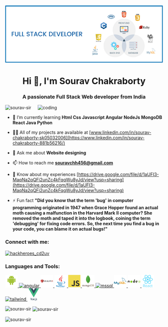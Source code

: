 ![logo](https://github.com/Sourav-Sir/Sourav-Sir/blob/main/bd1e5c2457278a37313c55ce8c887aa3.jpg)
<h1 align="center">Hi 👋, I'm Sourav Chakraborty</h1>
<h3 align="center">A passionate Full Stack Web developer from India</h3>

<img align="right" alt="coding" width="400" src="https://user-images.githubusercontent.com/55389276/140866485-8fb1c876-9a8f-4d6a-98dc-08c4981eaf70.gif">
<p align="left"> <img src="https://komarev.com/ghpvc/?username=sourav-sir&label=Profile%20views&color=0e75b6&style=flat" alt="sourav-sir" /> </p>

- 🌱 I’m currently learning **Html Css Javascript Angular NodeJs MongoDB React Java Python**

- 👨‍💻 All of my projects are available at [www.linkedin.com/in/sourav-chakraborty-sk05032006](https://www.linkedin.com/in/sourav-chakraborty-881b56216/)

- 💬 Ask me about **Website designing**

- 📫 How to reach me **souravchh456@gmail.com**

- 📄 Know about my experiences [https://drive.google.com/file/d/1aUFI3-MaqNa2qQFi2unZc4kFqqWu8yJd/view?usp=sharing](https://drive.google.com/file/d/1aUFI3-MaqNa2qQFi2unZc4kFqqWu8yJd/view?usp=sharing)

- ⚡ Fun fact **"Did you know that the term 'bug' in computer programming originated in 1947 when Grace Hopper found an actual moth causing a malfunction in the Harvard Mark II computer? She removed the moth and taped it into the logbook, coining the term 'debugging' for fixing code errors. So, the next time you find a bug in your code, you can blame it on actual bugs!"**

<h3 align="left">Connect with me:</h3>
<p align="left">
<a href="https://instagram.com/hackheroes_cd2uv" target="blank"><img align="center" src="https://raw.githubusercontent.com/rahuldkjain/github-profile-readme-generator/master/src/images/icons/Social/instagram.svg" alt="hackheroes_cd2uv" height="30" width="40" /></a>
</p>

<h3 align="left">Languages and Tools:</h3>
<p align="left"> <a href="https://developer.android.com" target="_blank" rel="noreferrer"> <img src="https://raw.githubusercontent.com/devicons/devicon/master/icons/android/android-original-wordmark.svg" alt="android" width="40" height="40"/> </a> <a href="https://angular.io" target="_blank" rel="noreferrer"> <img src="https://angular.io/assets/images/logos/angular/angular.svg" alt="angular" width="40" height="40"/> </a> <a href="https://angular.io" target="_blank" rel="noreferrer"> <img src="https://raw.githubusercontent.com/devicons/devicon/master/icons/angularjs/angularjs-original-wordmark.svg" alt="angularjs" width="40" height="40"/> </a> <a href="https://www.java.com" target="_blank" rel="noreferrer"> <img src="https://raw.githubusercontent.com/devicons/devicon/master/icons/java/java-original.svg" alt="java" width="40" height="40"/> </a> <a href="https://developer.mozilla.org/en-US/docs/Web/JavaScript" target="_blank" rel="noreferrer"> <img src="https://raw.githubusercontent.com/devicons/devicon/master/icons/javascript/javascript-original.svg" alt="javascript" width="40" height="40"/> </a> <a href="https://www.mongodb.com/" target="_blank" rel="noreferrer"> <img src="https://raw.githubusercontent.com/devicons/devicon/master/icons/mongodb/mongodb-original-wordmark.svg" alt="mongodb" width="40" height="40"/> </a> <a href="https://www.microsoft.com/en-us/sql-server" target="_blank" rel="noreferrer"> <img src="https://www.svgrepo.com/show/303229/microsoft-sql-server-logo.svg" alt="mssql" width="40" height="40"/> </a> <a href="https://www.mysql.com/" target="_blank" rel="noreferrer"> <img src="https://raw.githubusercontent.com/devicons/devicon/master/icons/mysql/mysql-original-wordmark.svg" alt="mysql" width="40" height="40"/> </a> <a href="https://nodejs.org" target="_blank" rel="noreferrer"> <img src="https://raw.githubusercontent.com/devicons/devicon/master/icons/nodejs/nodejs-original-wordmark.svg" alt="nodejs" width="40" height="40"/> </a> <a href="https://reactjs.org/" target="_blank" rel="noreferrer"> <img src="https://raw.githubusercontent.com/devicons/devicon/master/icons/react/react-original-wordmark.svg" alt="react" width="40" height="40"/> </a> <a href="https://tailwindcss.com/" target="_blank" rel="noreferrer"> <img src="https://www.vectorlogo.zone/logos/tailwindcss/tailwindcss-icon.svg" alt="tailwind" width="40" height="40"/> </a> <a href="https://vuejs.org/" target="_blank" rel="noreferrer"> <img src="https://raw.githubusercontent.com/devicons/devicon/master/icons/vuejs/vuejs-original-wordmark.svg" alt="vuejs" width="40" height="40"/> </a> </p>

<p><img align="left" src="https://github-readme-stats.vercel.app/api/top-langs?username=sourav-sir&show_icons=true&locale=en&layout=compact" alt="sourav-sir" /></p>

<p>&nbsp;<img align="center" src="https://github-readme-stats.vercel.app/api?username=sourav-sir&show_icons=true&locale=en" alt="sourav-sir" /></p>

<p><img align="center" src="https://github-readme-streak-stats.herokuapp.com/?user=sourav-sir&" alt="sourav-sir" /></p>
